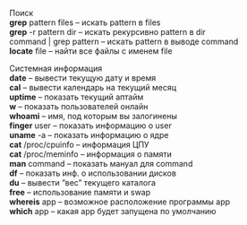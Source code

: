 Поиск  
**grep** pattern files – искать pattern в files  
**grep** -r pattern dir – искать рекурсивно pattern в dir  
command | grep pattern – искать pattern в выводе command  
**locate** file – найти все файлы с именем file


Системная информация  
**date** – вывести текущую дату и время  
**cal** – вывести календарь на текущий месяц  
**uptime** – показать текущий аптайм  
**w** – показать пользователей онлайн  
**whoami** – имя, под которым вы залогинены  
**finger** user – показать информацию о user  
**uname** -a – показать информацию о ядре  
**cat** /proc/cpuinfo – информация ЦПУ  
**cat** /proc/meminfo – информация о памяти  
**man** command – показать мануал для command  
**df** – показать инф. о использовании дисков  
**du** – вывести ”вес” текущего каталога  
**free** – использование памяти и swap  
**whereis** app – возможное расположение программы app  
**which** app – какая app будет запущена по умолчанию

